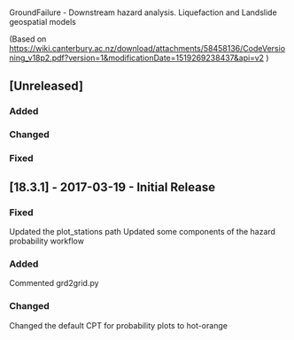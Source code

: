 #
GroundFailure - Downstream hazard analysis. Liquefaction and Landslide
geospatial models

(Based on https://wiki.canterbury.ac.nz/download/attachments/58458136/CodeVersioning_v18p2.pdf?version=1&modificationDate=1519269238437&api=v2 )

## [Unreleased]
### Added
### Changed
### Fixed


## [18.3.1] - 2017-03-19 - Initial Release
### Fixed
Updated the plot_stations path
Updated some components of the hazard probability workflow
### Added
Commented grd2grid.py 
### Changed
Changed the default CPT for probability plots to hot-orange
